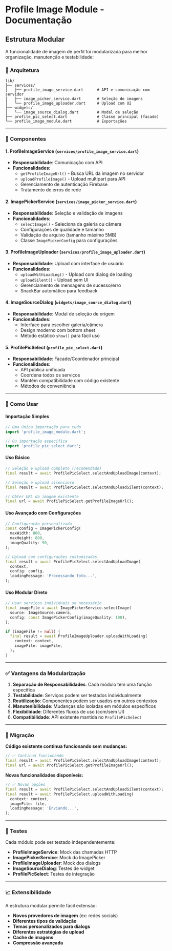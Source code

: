 # Profile Image Module - Documentação

## Estrutura Modular

A funcionalidade de imagem de perfil foi modularizada para melhor organização, manutenção e testabilidade:

### 📁 Arquitetura

```
lib/
├── services/
│   ├── profile_image_service.dart      # API e comunicação com servidor
│   ├── image_picker_service.dart       # Seleção de imagens
│   └── profile_image_uploader.dart     # Upload com UI
├── widgets/
│   └── image_source_dialog.dart        # Modal de seleção
├── profile_pic_select.dart             # Classe principal (facade)
└── profile_image_module.dart           # Exportações
```

---

### 🔧 Componentes

#### **1. ProfileImageService** (`services/profile_image_service.dart`)
- **Responsabilidade**: Comunicação com API
- **Funcionalidades**:
  - `getProfileImageUrl()` - Busca URL da imagem no servidor
  - `uploadProfileImage()` - Upload multipart para API
  - Gerenciamento de autenticação Firebase
  - Tratamento de erros de rede

#### **2. ImagePickerService** (`services/image_picker_service.dart`)
- **Responsabilidade**: Seleção e validação de imagens
- **Funcionalidades**:
  - `selectImage()` - Seleciona da galeria ou câmera
  - Configurações de qualidade e tamanho
  - Validação de arquivo (tamanho máximo 5MB)
  - Classe `ImagePickerConfig` para configurações

#### **3. ProfileImageUploader** (`services/profile_image_uploader.dart`)
- **Responsabilidade**: Upload com interface de usuário
- **Funcionalidades**:
  - `uploadWithLoading()` - Upload com dialog de loading
  - `uploadSilent()` - Upload sem UI
  - Gerenciamento de mensagens de sucesso/erro
  - SnackBar automático para feedback

#### **4. ImageSourceDialog** (`widgets/image_source_dialog.dart`)
- **Responsabilidade**: Modal de seleção de origem
- **Funcionalidades**:
  - Interface para escolher galeria/câmera
  - Design moderno com bottom sheet
  - Método estático `show()` para fácil uso

#### **5. ProfilePicSelect** (`profile_pic_select.dart`)
- **Responsabilidade**: Facade/Coordenador principal
- **Funcionalidades**:
  - API pública unificada
  - Coordena todos os serviços
  - Mantém compatibilidade com código existente
  - Métodos de conveniência

---

### 🚀 Como Usar

#### **Importação Simples**
```dart
// Uma única importação para tudo
import 'profile_image_module.dart';

// Ou importação específica
import 'profile_pic_select.dart';
```

#### **Uso Básico**
```dart
// Seleção e upload completo (recomendado)
final result = await ProfilePicSelect.selectAndUploadImage(context);

// Seleção e upload silencioso
final result = await ProfilePicSelect.selectAndUploadSilent(context);

// Obter URL da imagem existente
final url = await ProfilePicSelect.getProfileImageUrl();
```

#### **Uso Avançado com Configurações**
```dart
// Configuração personalizada
const config = ImagePickerConfig(
  maxWidth: 800,
  maxHeight: 800,
  imageQuality: 90,
);

// Upload com configurações customizadas
final result = await ProfilePicSelect.selectAndUploadImage(
  context,
  config: config,
  loadingMessage: 'Processando foto...',
);
```

#### **Uso Modular Direto**
```dart
// Usar serviços individuais se necessário
final imageFile = await ImagePickerService.selectImage(
  source: ImageSource.camera,
  config: const ImagePickerConfig(imageQuality: 100),
);

if (imageFile != null) {
  final result = await ProfileImageUploader.uploadWithLoading(
    context: context,
    imageFile: imageFile,
  );
}
```

---

### ✅ Vantagens da Modularização

1. **Separação de Responsabilidades**: Cada módulo tem uma função específica
2. **Testabilidade**: Serviços podem ser testados individualmente
3. **Reutilização**: Componentes podem ser usados em outros contextos
4. **Manutenibilidade**: Mudanças são isoladas em módulos específicos
5. **Flexibilidade**: Diferentes fluxos de uso (com/sem UI)
6. **Compatibilidade**: API existente mantida no `ProfilePicSelect`

---

### 🔄 Migração

**Código existente continua funcionando sem mudanças:**
```dart
// ✅ Continua funcionando
final result = await ProfilePicSelect.selectAndUploadImage(context);
final url = await ProfilePicSelect.getProfileImageUrl();
```

**Novas funcionalidades disponíveis:**
```dart
// ✅ Novas opções
final result = await ProfilePicSelect.selectAndUploadSilent(context);
final result = await ProfilePicSelect.uploadWithLoading(
  context: context,
  imageFile: file,
  loadingMessage: 'Enviando...',
);
```

---

### 🧪 Testes

Cada módulo pode ser testado independentemente:

- **ProfileImageService**: Mock das chamadas HTTP
- **ImagePickerService**: Mock do ImagePicker
- **ProfileImageUploader**: Mock dos dialogs
- **ImageSourceDialog**: Testes de widget
- **ProfilePicSelect**: Testes de integração

---

### 📈 Extensibilidade

A estrutura modular permite fácil extensão:

- **Novos provedores de imagem** (ex: redes sociais)
- **Diferentes tipos de validação**
- **Temas personalizados para dialogs**
- **Diferentes estratégias de upload**
- **Cache de imagens**
- **Compressão avançada**
